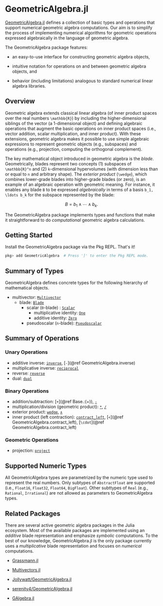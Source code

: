 # GeometricAlgebra.jl

[GeometricAlgebra.jl](https://github.com/velexi-corporation/GeometricAlgebra.jl)
defines a collection of basic types and operations that support numerical
geometric algebra computations. Our aim is to simplify the process of implementing
numerical algorithms for geometric operations expressed algebraically in the language of
geometric algebra.

The GeometricAlgebra package features:

* an easy-to-use interface for constructing geometric algebra objects,

* intuitive notation for operations on and between geometric algebra objects, and

* behavior (including limitations) analogous to standard numerical linear algebra
  libraries.

## Overview

Geometric algebra extends classical linear algebra (of inner product spaces over the real
numbers ``\mathbb{R}``) by including the higher-dimensional siblings of the vector (a
1-dimensional object) and defining algebraic operations that augment the basic operations
on inner product spaces (i.e., vector addition, scalar multiplication, and inner product).
With these extensions, geometric algebra makes it possible to use simple algebraic
expressions to represent geometric objects (e.g., subspaces) and operations (e.g.,
projection, computing the orthogonal complement).

The key mathematical object introduced in geometric algebra is the _blade_. Geometrically,
blades represent two concepts (1) subspaces of ``\mathbb{R}^n`` and (2) ``k``-dimensional
hypervolumes (with dimension less than or equal to ``n`` and arbitrary shape). The
_exterior product_ (``\wedge``), which combines lower-grade blades into higher-grade blades
(or zero), is an example of an algebraic operation with geometric meaning. For instance,
it enables any blade ``B`` to be expressed _algebraically_ in terms of a basis
``b_1, \ldots b_k`` for the subspace represented by the blade:

```math
B = b_1 \wedge \cdots \wedge b_k.
```

The GeometricAlgebra package implements types and functions that make it straightforward
to do _computational_ geometric algebra calculations.

## Getting Started

Install the GeometricAlgebra package via the Pkg REPL. That's it!

```julia
pkg> add GeometricAlgebra  # Press ']' to enter the Pkg REPL mode.
```

## Summary of Types

GeometricAlgebra defines concrete types for the following hierarchy of mathematical objects.

* multivector: [`Multivector`](@ref)
  * blade: [`Blade`](@ref)
    * scalar (``0``-blade) : [`Scalar`](@ref)
      * multiplicative identity: [`One`](@ref)
      * additive identity: [`Zero`](@ref)
    * pseudoscalar (``n``-blade): [`Pseudoscalar`](@ref)

## Summary of Operations

### Unary Operations

* additive inverse: [`inverse`](@ref), [`-`](@ref GeometricAlgebra.inverse)
* multiplicative inverse: [`reciprocal`](@ref)
* reverse: [`reverse`](@ref)
* dual: [`dual`](@ref)

### Binary Operations

* addition/subtraction: [`+`](@ref Base.:(+)), [`-`](@ref)
* multiplication/division (geometric product): [`*`](@ref), [`/`](@ref)
* exterior product: [`wedge`](@ref), [`∧`](@ref)
* inner product (left contraction): [`contract_left`](@ref),
  [`<`](@ref GeometricAlgebra.contract_left), [`\cdot`](@ref GeometricAlgebra.contract_left)

### Geometric Operations

* projection: [`project`](@ref)

## Supported Numeric Types

All GeometricAlgebra types are parametrized by the numeric type used to represent the real
numbers. Only subtypes of `AbstractFloat` are supported (i.e., `Float16`, `Float32`,
`Float64`, `BigFloat`). Other subttypes of `Real` (e.g., `Rational`, `Irrational`) are not
allowed as parameters to GeometricAlgebra types.

## Related Packages

There are several active geometric algebra packages in the Julia ecosystem. Most of the
available packages are implemented using an _additive_ blade representation and emphasize
_symbolic_ computations. To the best of our knowledge, GeometricAlgebra.jl is the only
package currently uses a _multiplicative_ blade representation and focuses on _numerical_
computations.

* [Grassmann.jl](https://grassmann.crucialflow.com/)

* [Multivectors.jl](https://github.com/digitaldomain/Multivectors.jl)

* [Jollywatt/GeometricAlgebra.jl](https://github.com/Jollywatt/GeometricAlgebra.jl)

* [serenity4/GeometricAlgebra.jl](https://github.com/serenity4/GeometricAlgebra.jl)

* [GAlgebra.jl](https://github.com/pygae/GAlgebra.jl)
